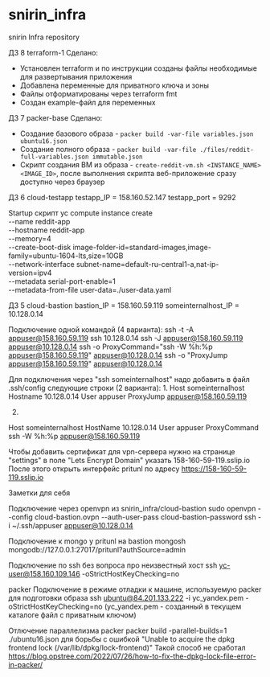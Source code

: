 # snirin_infra
snirin Infra repository

ДЗ 8 terraform-1
Сделано:
 - Установлен terraform и по инструкции созданы файлы необходимые для развертывания приложения
 - Добавлена переменные для приватного ключа и зоны
 - Файлы отформатированы через terraform fmt
 - Создан example-файл для переменных

ДЗ 7 packer-base
Сделано:
 - Создание базового образа - `packer build -var-file variables.json ubuntu16.json`
 - Создание полного образа - `packer build -var-file ./files/reddit-full-variables.json immutable.json`
 - Скрипт создания ВМ из образа - `create-reddit-vm.sh <INSTANCE_NAME> <IMAGE_ID>`, после выполнения скрипта веб-приложение сразу доступно через браузер


ДЗ 6 cloud-testapp
testapp_IP = 158.160.52.147
testapp_port = 9292

Startup скрипт
yc compute instance create \
 --name reddit-app \
 --hostname reddit-app \
 --memory=4 \
 --create-boot-disk image-folder-id=standard-images,image-family=ubuntu-1604-lts,size=10GB \
 --network-interface subnet-name=default-ru-central1-a,nat-ip-version=ipv4 \
 --metadata serial-port-enable=1 \
 --metadata-from-file user-data=./user-data.yaml


ДЗ 5 cloud-bastion
bastion_IP = 158.160.59.119
someinternalhost_IP = 10.128.0.14

Подключение одной командой (4 варианта):
ssh -t -A appuser@158.160.59.119 ssh 10.128.0.14
ssh -J appuser@158.160.59.119 appuser@10.128.0.14
ssh -o ProxyCommand="ssh -W %h:%p appuser@158.160.59.119" appuser@10.128.0.14
ssh -o "ProxyJump appuser@158.160.59.119" appuser@10.128.0.14

Для подключения через "ssh someinternalhost" надо добавить в файл .ssh/config следующие строки (2 варианта):
1.
Host someinternalhost
    Hostname 10.128.0.14
    User appuser
    ProxyJump appuser@158.160.59.119

2.
Host someinternalhost
    HostName 10.128.0.14
    User appuser
    ProxyCommand ssh -W %h:%p appuser@158.160.59.119

Чтобы добавить сертификат для vpn-сервера нужно на странице "settings" в поле "Lets Encrypt Domain" указать 158-160-59-119.sslip.io
После этого открыть интерфейс pritunl по адресу https://158-160-59-119.sslip.io



Заметки для себя

Подключение через openvpn из snirin_infra/cloud-bastion
sudo openvpn --config cloud-bastion.ovpn --auth-user-pass cloud-bastion-password
ssh -i ~/.ssh/appuser appuser@10.128.0.14

Подключение к mongo у pritunl на bastion
mongosh mongodb://127.0.0.1:27017/pritunl?authSource=admin

Подключение по ssh без вопроса про неизвестный хост
ssh yc-user@158.160.109.146 -oStrictHostKeyChecking=no

packer
Подключение в режиме отладки к машине, используемую packer для подготовки образа
ssh ubuntu@84.201.133.222 -i yc_yandex.pem -oStrictHostKeyChecking=no (yc_yandex.pem - созданный в текущем каталоге файл с приватным ключом)

Отлючение параллелизма packer
packer build -parallel-builds=1 ./ubuntu16.json
для борьбы с ошибкой "Unable to acquire the dpkg frontend lock (/var/lib/dpkg/lock-frontend)"
Такой способ не сработал https://blog.opstree.com/2022/07/26/how-to-fix-the-dpkg-lock-file-error-in-packer/
